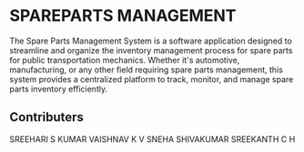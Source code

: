 # SPAREPARTS MANAGEMENT

The Spare Parts Management System is a software application designed to streamline and organize the inventory management process for spare parts for public transportation mechanics. Whether it's automotive, manufacturing, or any other field requiring spare parts management, this system provides a centralized platform to track, monitor, and manage spare parts inventory efficiently.

## Contributers
SREEHARI S KUMAR
VAISHNAV K V
SNEHA SHIVAKUMAR
SREEKANTH C H 